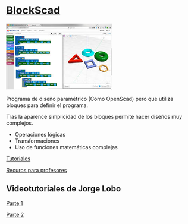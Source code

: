 

# [BlockScad](https://www.blockscad3d.com/editor/)

![1](./images/BlocksCad.jpeg)

Programa de diseño paramétrico (Como OpenScad) pero que utiliza bloques para definir el programa.

Tras la aparence simplicidad de los bloques permite hacer diseños muy complejos.

* Operaciones lógicas
* Transformaciones
* Uso de funciones matemáticas complejas

[Tutoriales](https://www.blockscad3d.com/edu/lessons/)

[Recuros para profesores](https://www.blockscad3d.com/edu/resources/)

## Videotutoriales de Jorge Lobo

[Parte 1](https://www.youtube.com/watch?v=l80gO9sqZ1g&feature=youtu.be)

[Parte 2](https://www.youtube.com/watch?v=Fhsd4bp3f98)